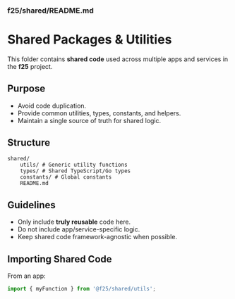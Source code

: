 ### **f25/shared/README.md**

# Shared Packages & Utilities

This folder contains **shared code** used across multiple apps and services in the **f25** project.

## Purpose
- Avoid code duplication.
- Provide common utilities, types, constants, and helpers.
- Maintain a single source of truth for shared logic.

## Structure
```
shared/
    utils/ # Generic utility functions
    types/ # Shared TypeScript/Go types
    constants/ # Global constants
    README.md
```

## Guidelines
- Only include **truly reusable** code here.
- Do not include app/service-specific logic.
- Keep shared code framework-agnostic when possible.

## Importing Shared Code
From an app:
```ts
import { myFunction } from '@f25/shared/utils';
